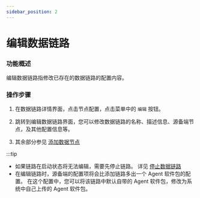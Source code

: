 ```yaml
---
sidebar_position: 2
---
```


# 编辑数据链路

### 功能概述

编辑数据链路指修改已存在的数据链路的配置内容。

### 操作步骤

1. 在数据链路详情界面，点击节点配置，点击菜单中的 `编辑` 按钮。

2. 跳转到编辑数据链路界面，您可以修改数据链路的名称、描述信息、源备端节点，及其他配置信息等。

3. 其余部分参见 [添加数据节点](./add.md)

:::tip

- 如果链路在启动状态将无法编辑，需要先停止链路。 详见 [停止数据链路](./stop.md)
- 在编辑链路时，源备端的配置项将会比添加链路多出一个 Agent 软件包的配置。
  在这个配置中，您可以将该链路中默认自带的 Agent 软件包，修改为系统中自己上传的 Agent 软件包。
